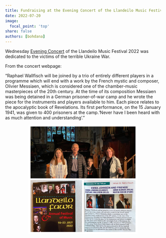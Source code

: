 ```yaml
---
title: Fundraising at the Evening Concert of the Llandeilo Music Festival 2022
date: 2022-07-20
image:
  focal_point: 'top'
share: false
authors: [bohdana]
---
```


Wednesday <a href="http://www.llandeilomusicfestival.org.uk/programme/programme/wednesday20.html" target="_blank">Evening Concert</a> of the Llandeilo Music Festival 2022 was dedicated to the victims of the terrible Ukraine War. 

<!--more-->

From the concert webpage:

“Raphael Wallfisch will be joined by a trio of entirely different players in a programme which will end with a work by the French mystic and composer, Olivier Messiaen, which is considered one of the chamber-music masterpieces of the 20th century. At the time of its composition Messiaen was being detained in a German prisoner-of-war camp and he wrote the piece for the instruments and players available to him. Each piece relates to the apocalyptic book of Revelations. Its first performance, on the 15 January 1941, was given to 400 prisoners at the camp.‘Never have I been heard with as much attention and understanding’.”

<div style="margin-top: 0;"><img src="concert.jpg" alt="Concert" width="70%" style="display: block; margin-top: 0; margin-left: auto;
  margin-right: auto;"/></div>

